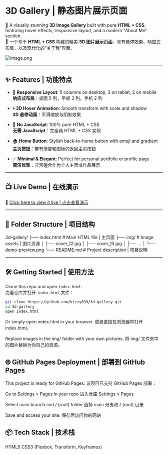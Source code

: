 # 3D Gallery |   静态图片展示页面

🎨 A visually stunning **3D Image Gallery** built with pure **HTML + CSS**, featuring hover effects, responsive layout, and a modern "About Me" section.  
🎨 一个基于 **HTML + CSS** 构建的精美 **3D 图片展示页面**，具有悬停效果、响应式布局，以及现代化的“关于我”界面。

![image.png](https://s2.loli.net/2025/08/06/LWYrB2SXaEDJj5f.png)

---

## ✨ Features | 功能特点

- 🔄 **Responsive Layout**: 5 columns on desktop, 3 on tablet, 2 on mobile  
  **响应式布局**：桌面 5 列，平板 3 列，手机 2 列

- 🌀 **3D Hover Animation**: Smooth transform with scale and shadow  
  **3D 悬停动画**：平滑缩放与阴影效果

- 🚫 **No JavaScript**: 100% pure HTML + CSS  
  **无需 JavaScript**：完全纯 HTML + CSS 实现

- 🏠 **Home Button**: Stylish back-to-home button with emoji and gradient  
  **主页按钮**：带有渐变和图标的返回主页按钮

- ✅ **Minimal & Elegant**: Perfect for personal portfolio or profile page  
  **简洁优雅**：非常适合作为个人主页或作品展示

---

## 📺 Live Demo | 在线演示

🔗 [Click here to view it live | 点击查看演示](https://kizzy899.github.io/about/)

---

## 📁 Folder Structure | 项目结构

3d-gallery/
├── index.html # Main HTML file | 主页面
├── img/ # Image assets | 图片资源
│ ├── cover_12.jpg
│ ├── cover_13.jpg
│ ├── ...
│ └── demo-preview.png
└── README.md # Project description | 项目说明


---

## 🛠️ Getting Started | 使用方法

Clone this repo and open `index.html`:  
克隆仓库并打开 `index.html` 文件：

```bash
git clone https://github.com/kizzy899/3d-gallery.git
cd 3d-gallery
open index.html
```

Or simply open index.html in your browser.
或者直接在浏览器中打开 index.html。

Replace images in the img/ folder with your own pictures.
将 img/ 文件夹中的图片替换为你自己的资源。

## 🌐 GitHub Pages Deployment | 部署到 GitHub Pages
This project is ready for GitHub Pages:
该项目已支持 GitHub Pages 部署：

Go to Settings > Pages in your repo
进入仓库 Settings > Pages

Select main branch and / (root) folder
选择 main 分支和 / (root) 目录

Save and access your site:
保存后访问你的网站


## 📦 Tech Stack | 技术栈
HTML5
CSS3 (Flexbox, Transform, Keyframes)




